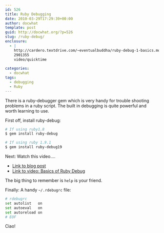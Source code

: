 ```yaml
---
id: 526
title: Ruby Debugging
date: 2010-03-29T17:29:39+00:00
author: docwhat
template: post
guid: http://docwhat.org/?p=526
slug: /ruby-debug/
enclosure:
  - |
    http://cardero.textdrive.com/~eventualbuddha/ruby-debug-1-basics.mov
    2901355
    video/quicktime
    
categories:
  - docwhat
tags:
  - debugging
  - Ruby
---
```

There is a ruby-debugger gem which is very handy for trouble shooting problems in a ruby script. The built in debugging is quite powerful and worth learning to use.

First off, install ruby-debug:

``` bash
# If using ruby1.8
$ gem install ruby-debug

# If using ruby 1.9.1
$ gem install ruby-debug19
```

Next: Watch this video....

-   [Link to blog post](http://brian.maybeyoureinsane.net/blog/2007/05/07/ruby-debug-basics-screencast/)
-   [Link to video: Basics of Ruby Debug](http://cardero.textdrive.com/~eventualbuddha/ruby-debug-1-basics.mov)

The big thing to remember is `help` is your friend.

Finally: A handy `~/.rdebugrc` file:

``` bash
# rdebugrc
set autolist   on
set autoeval   on
set autoreload on
# EOF
```

Ciao!